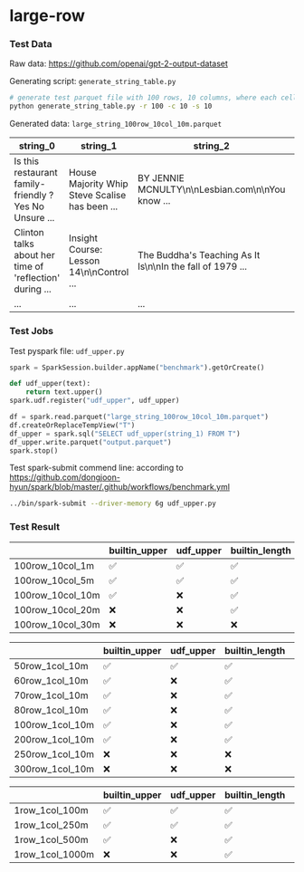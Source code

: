 # large-row


### Test Data
Raw data: https://github.com/openai/gpt-2-output-dataset

Generating script: ```generate_string_table.py```

```sh
# generate test parquet file with 100 rows, 10 columns, where each cell is a 10 MB string
python generate_string_table.py -r 100 -c 10 -s 10
```
Generated data: ```large_string_100row_10col_10m.parquet```

| string_0                                                | string_1                                       | string_2                                                  | ... |
| ------------------------------------------------------- | ---------------------------------------------- | --------------------------------------------------------- | --- |
| Is this restaurant family-friendly ? Yes No Unsure ...  | House Majority Whip Steve Scalise has been ... | BY JENNIE MCNULTY\n\nLesbian.com\n\nYou know ...          | ... |
| Clinton talks about her time of 'reflection' during ... | Insight Course: Lesson 14\n\nControl ...       | The Buddha's Teaching As It Is\n\nIn the fall of 1979 ... | ... |
| ...                                                     | ...                                            | ...                                                       | ... |


### Test Jobs
Test pyspark file: ```udf_upper.py```

```Python
spark = SparkSession.builder.appName("benchmark").getOrCreate()

def udf_upper(text):
    return text.upper()
spark.udf.register("udf_upper", udf_upper)

df = spark.read.parquet("large_string_100row_10col_10m.parquet")
df.createOrReplaceTempView("T")
df_upper = spark.sql("SELECT udf_upper(string_1) FROM T")
df_upper.write.parquet("output.parquet")
spark.stop()
```

Test spark-submit commend line: according to https://github.com/dongjoon-hyun/spark/blob/master/.github/workflows/benchmark.yml
```sh
../bin/spark-submit --driver-memory 6g udf_upper.py
```

### Test Result

|                  | builtin_upper      | udf_upper          | builtin_length     | udf_length         |
| ---------------- | ------------------ | ------------------ | ------------------ | ------------------ |
| 100row_10col_1m  | :white_check_mark: | :white_check_mark: | :white_check_mark: | :white_check_mark: |
| 100row_10col_5m  | :white_check_mark: | :white_check_mark: | :white_check_mark: | :white_check_mark: |
| 100row_10col_10m | :white_check_mark: | :x:                | :white_check_mark: | :x:                |
| 100row_10col_20m | :x:                | :x:                | :white_check_mark: | :x:                |
| 100row_10col_30m | :x:                | :x:                | :x:                | :x:                |

|                 | builtin_upper      | udf_upper          | builtin_length     | udf_length         |
| --------------- | ------------------ | ------------------ | ------------------ | ------------------ |
| 50row_1col_10m  | :white_check_mark: | :white_check_mark: | :white_check_mark: | :white_check_mark: |
| 60row_1col_10m  | :white_check_mark: | :x:                | :white_check_mark: | :white_check_mark: |
| 70row_1col_10m  | :white_check_mark: | :x:                | :white_check_mark: | :white_check_mark: |
| 80row_1col_10m  | :white_check_mark: | :x:                | :white_check_mark: | :x:                |
| 100row_1col_10m | :white_check_mark: | :x:                | :white_check_mark: | :x:                |
| 200row_1col_10m | :white_check_mark: | :x:                | :white_check_mark: | :x:                |
| 250row_1col_10m | :x:                | :x:                | :x:                | :x:                |
| 300row_1col_10m | :x:                | :x:                | :x:                | :x:                |

|                 | builtin_upper      | udf_upper          | builtin_length     | udf_length         |
| --------------- | ------------------ | ------------------ | ------------------ | ------------------ |
| 1row_1col_100m  | :white_check_mark: | :white_check_mark: | :white_check_mark: | :white_check_mark: |
| 1row_1col_250m  | :white_check_mark: | :white_check_mark: | :white_check_mark: | :white_check_mark: |
| 1row_1col_500m  | :white_check_mark: | :x:                | :white_check_mark: | :white_check_mark: |
| 1row_1col_1000m | :x:                | :x:                | :white_check_mark: | :x:                |